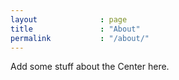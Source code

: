 ```yaml
---
layout              : page
title               : "About"
permalink           : "/about/"
---
```


Add some stuff about the Center here.  